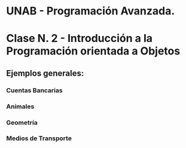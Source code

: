 # UNAB - Programación Avanzada.


# Clase N. 2 - Introducción a la Programación orientada a Objetos

## Ejemplos generales:

### Cuentas Bancarias
### Animales
### Geometría
### Medios de Transporte
